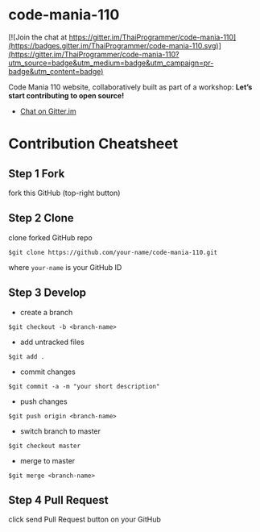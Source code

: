 # code-mania-110

[![Join the chat at https://gitter.im/ThaiProgrammer/code-mania-110](https://badges.gitter.im/ThaiProgrammer/code-mania-110.svg)](https://gitter.im/ThaiProgrammer/code-mania-110?utm_source=badge&utm_medium=badge&utm_campaign=pr-badge&utm_content=badge)

Code Mania 110 website, collaboratively built as part of a workshop:
__Let’s start contributing to open source!__

- [Chat on Gitter.im](https://gitter.im/ThaiProgrammer/code-mania-110)

# Contribution Cheatsheet

## Step 1 Fork

fork this GitHub (top-right button)

## Step 2 Clone

clone forked GitHub repo

```
$git clone https://github.com/your-name/code-mania-110.git
```

where ```your-name``` is your GitHub ID

## Step 3 Develop

- create a branch

```
$git checkout -b <branch-name>
```

- add untracked files

```
$git add .
```

- commit changes

```
$git commit -a -m "your short description"
```

- push changes

```
$git push origin <branch-name>
```


- switch branch to master

```
$git checkout master
```

- merge to master

```
$git merge <branch-name>
```

## Step 4 Pull Request

click send Pull Request button on your GitHub
